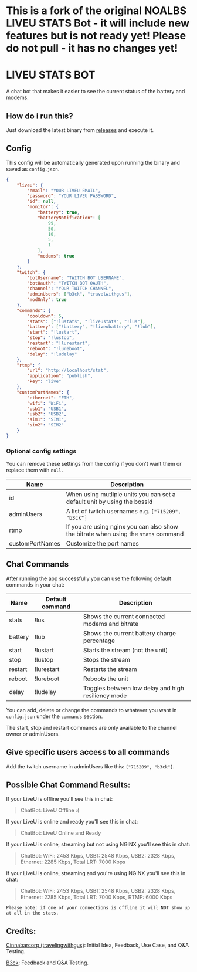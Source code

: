 # This is a fork of the original NOALBS LIVEU STATS Bot - it will include new features but is not ready yet! Please do not pull - it has no changes yet!

# LIVEU STATS BOT

A chat bot that makes it easier to see the current status of the battery and modems.

## How do i run this?

Just download the latest binary from [releases](https://github.com/715209/liveu_stats_bot/releases) and execute it.

## Config

This config will be automatically generated upon running the binary and saved as `config.json`.

```JSON
{
    "liveu": {
        "email": "YOUR LIVEU EMAIL",
        "password": "YOUR LIVEU PASSWORD",
        "id": null,
        "monitor": {
            "battery": true,
            "batteryNotification": [
                99,
                50,
                10,
                5,
                1
            ],
            "modems": true
        }
    },
    "twitch": {
        "botUsername": "TWITCH BOT USERNAME",
        "botOauth": "TWITCH BOT OAUTH",
        "channel": "YOUR TWITCH CHANNEL",
        "adminUsers": ["b3ck", "travelwithgus"],
        "modOnly": true
    },
    "commands": {
        "cooldown": 5,
        "stats": ["!lustats", "!liveustats", "!lus"],
        "battery": ["!battery", "!liveubattery", "!lub"],
        "start": "!lustart",
        "stop": "!lustop",
        "restart": "!lurestart",
        "reboot": "!lureboot",
        "delay": "!ludelay"
    },
    "rtmp": {
        "url": "http://localhost/stat",
        "application": "publish",
        "key": "live"
    },
    "customPortNames": {
        "ethernet": "ETH",
        "wifi": "WiFi",
        "usb1": "USB1",
        "usb2": "USB2",
        "sim1": "SIM1",
        "sim2": "SIM2"
    }
}
```

### Optional config settings

You can remove these settings from the config if you don't want them or replace them with `null`.

| Name            | Description                                                                         |
| --------------- | ----------------------------------------------------------------------------------- |
| id              | When using mutliple units you can set a default unit by using the bossid            |
| adminUsers      | A list of twitch usernames e.g. `["715209", "b3ck"]`                                |
| rtmp            | If you are using nginx you can also show the bitrate when using the `stats` command |
| customPortNames | Customize the port names                                                            |

## Chat Commands

After running the app successfully you can use the following default commands in your chat:

| Name    | Default command | Description                                        |
| ------- | --------------- | -------------------------------------------------- |
| stats   | !lus            | Shows the current connected modems and bitrate     |
| battery | !lub            | Shows the current battery charge percentage        |
| start   | !lustart        | Starts the stream (not the unit)                   |
| stop    | !lustop         | Stops the stream                                   |
| restart | !lurestart      | Restarts the stream                                |
| reboot  | !lureboot       | Reboots the unit                                   |
| delay   | !ludelay        | Toggles between low delay and high resiliency mode |

You can add, delete or change the commands to whatever you want in `config.json` under the `commands` section.

The start, stop and restart commands are only available to the channel owner or adminUsers.

## Give specific users access to all commands

Add the twitch username in adminUsers like this: `["715209", "b3ck"]`.

## Possible Chat Command Results:

If your LiveU is offline you'll see this in chat:
> ChatBot: LiveU Offline :(  

If your LiveU is online and ready you'll see this in chat:
> ChatBot: LiveU Online and Ready  

If your LiveU is online, streaming but not using NGINX you'll see this in chat:
> ChatBot: WiFi: 2453 Kbps, USB1: 2548 Kbps, USB2: 2328 Kbps, Ethernet: 2285 Kbps, Total LRT: 7000 Kbps

If your LiveU is online, streaming and you're using NGINX you'll see this in chat:
> ChatBot: WiFi: 2453 Kbps, USB1: 2548 Kbps, USB2: 2328 Kbps, Ethernet: 2285 Kbps, Total LRT: 7000 Kbps, RTMP: 6000 Kbps

`Please note: if one of your connections is offline it will NOT show up at all in the stats.`

## Credits:
[Cinnabarcorp (travelingwithgus)](https://twitch.tv/travelwithgus): Initial Idea, Feedback, Use Case, and Q&A Testing.

[B3ck](https://twitch.tv/b3ck): Feedback and Q&A Testing.

